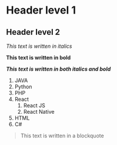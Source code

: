# Header level 1

## Header level 2

*This text is written in italics*


**This text is written in bold**


***This text is written in both italics and bold***

1. JAVA
2. Python
3. PHP
4. React
    1. React JS
    2. React Native
5. HTML
6. C#

> This text is written in a blockquote
